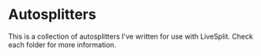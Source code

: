 # Autosplitters

This is a collection of autosplitters I've written for use with LiveSplit. Check each folder for more information.
